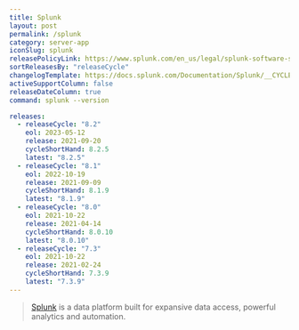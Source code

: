 ```yaml
---
title: Splunk
layout: post
permalink: /splunk
category: server-app
iconSlug: splunk
releasePolicyLink: https://www.splunk.com/en_us/legal/splunk-software-support-policy.html
sortReleasesBy: "releaseCycle"
changelogTemplate: https://docs.splunk.com/Documentation/Splunk/__CYCLE_SHORT_HAND__/ReleaseNotes/MeetSplunk
activeSupportColumn: false
releaseDateColumn: true
command: splunk --version

releases:
  - releaseCycle: "8.2"
    eol: 2023-05-12
    release: 2021-09-20
    cycleShortHand: 8.2.5
    latest: "8.2.5"
  - releaseCycle: "8.1"
    eol: 2022-10-19
    release: 2021-09-09
    cycleShortHand: 8.1.9
    latest: "8.1.9"
  - releaseCycle: "8.0"
    eol: 2021-10-22
    release: 2021-04-14
    cycleShortHand: 8.0.10
    latest: "8.0.10"
  - releaseCycle: "7.3"
    eol: 2021-10-22
    release: 2021-02-24
    cycleShortHand: 7.3.9
    latest: "7.3.9"
---
```


> [Splunk](https://www.splunk.com/) is a data platform built for expansive data access, powerful analytics and automation.
